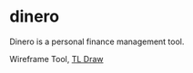 # dinero
Dinero is a personal finance management tool.

Wireframe Tool,
[TL Draw](https://www.tldraw.com/)